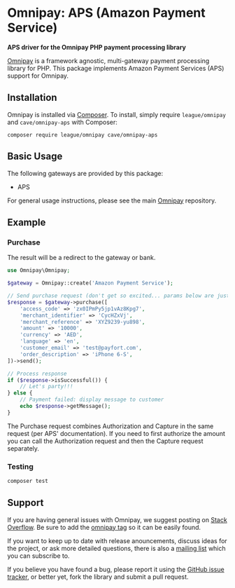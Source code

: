 # Omnipay: APS (Amazon Payment Service)

**APS driver for the Omnipay PHP payment processing library**

[Omnipay](https://github.com/thephpleague/omnipay) is a framework agnostic, multi-gateway payment
processing library for PHP. This package implements Amazon Payment Services (APS) support for Omnipay.

## Installation

Omnipay is installed via [Composer](http://getcomposer.org/). To install, simply require
`league/omnipay` and `cave/omnipay-aps` with Composer:

```
composer require league/omnipay cave/omnipay-aps
```

## Basic Usage

The following gateways are provided by this package:

* APS

For general usage instructions, please see the main [Omnipay](https://github.com/omnipay/omnipay)
repository.

## Example

### Purchase

The result will be a redirect to the gateway or bank.

```php
use Omnipay\Omnipay;

$gateway = Omnipay::create('Amazon Payment Service');

// Send purchase request (don't get so excited... params below are just fake :))
$response = $gateway->purchase([
    'access_code' => 'zx0IPmPy5jp1vAz8Kpg7',
    'merchant_identifier' => 'CycHZxVj',
    'merchant_reference' => 'XYZ9239-yu898',
    'amount' => '10000',
    'currency' => 'AED',
    'language' => 'en',
    'customer_email' => 'test@payfort.com',
    'order_description' => 'iPhone 6-S',
])->send();

// Process response
if ($response->isSuccessful()) {
    // Let's party!!!
} else {
    // Payment failed: display message to customer
    echo $response->getMessage();
}
```

The Purchase request combines Authorization and Capture in the same request 
(per APS' documentation). If you need to first authorize the amount you can call the Authorization
request and then the Capture request separately.

### Testing

```sh
composer test
```

## Support

If you are having general issues with Omnipay, we suggest posting on
[Stack Overflow](http://stackoverflow.com/). Be sure to add the
[omnipay tag](http://stackoverflow.com/questions/tagged/omnipay) so it can be easily found.

If you want to keep up to date with release anouncements, discuss ideas for the project,
or ask more detailed questions, there is also a [mailing list](https://groups.google.com/forum/#!forum/omnipay) which
you can subscribe to.

If you believe you have found a bug, please report it using the [GitHub issue tracker](https://github.com/cave/omnipay-aps/issues),
or better yet, fork the library and submit a pull request.
